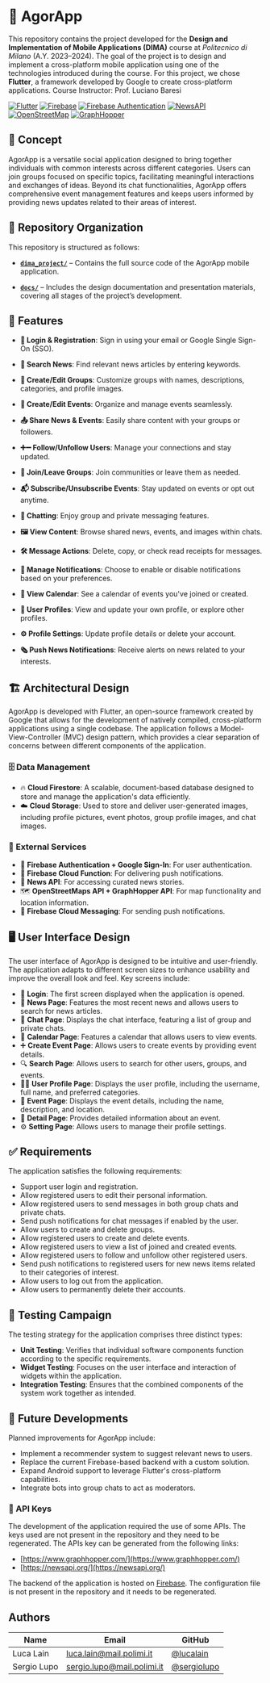 # 📱 AgorApp

This repository contains the project developed for the **Design and Implementation of Mobile Applications (DIMA)** course at *Politecnico di Milano* (A.Y. 2023–2024).
The goal of the project is to design and implement a cross-platform mobile application using one of the technologies introduced during the course. For this project, we chose **Flutter**, a framework developed by Google to create cross-platform applications.
Course Instructor: Prof. Luciano Baresi


[![Flutter](https://img.shields.io/badge/flutter-%2302569B.svg?style=for-the-badge&logo=flutter&logoColor=white)](https://flutter.dev)
[![Firebase](https://img.shields.io/badge/firebase-ffca28?style=for-the-badge&logo=firebase&logoColor=black)](https://firebase.google.com/)
[![Firebase Authentication](https://img.shields.io/badge/Firebase%20Auth-FFCA28?style=for-the-badge&logo=firebase&logoColor=black)](https://firebase.google.com/products/auth)
[![NewsAPI](https://img.shields.io/badge/NewsAPI-0080FF?style=for-the-badge&logo=news&logoColor=white)](https://newsapi.org/)
[![OpenStreetMap](https://img.shields.io/badge/OpenStreetMap-7EBC6F?style=for-the-badge&logo=openstreetmap&logoColor=white)](https://www.openstreetmap.org/)
[![GraphHopper](https://img.shields.io/badge/GraphHopper-DD3333?style=for-the-badge&logo=graphhopper&logoColor=white)](https://www.graphhopper.com/)





## 📌 Concept

AgorApp is a versatile social application designed to bring together individuals with common interests across different categories. Users can join groups focused on specific topics, facilitating meaningful interactions and exchanges of ideas. Beyond its chat functionalities, AgorApp offers comprehensive event management features and keeps users informed by providing news updates related to their areas of interest.



## 📂 Repository Organization

This repository is structured as follows:

-   [**`dima_project/`**](./dima_project) – Contains the full source code of the AgorApp mobile application.
    
-   [**`docs/`**](./docs) – Includes the design documentation and presentation materials, covering all stages of the project’s development.

## 🚀 Features

-   **🔐 Login & Registration**: Sign in using your email or Google Single Sign-On (SSO).
    
-   **📰 Search News**: Find relevant news articles by entering keywords.
    
-   **👥 Create/Edit Groups**: Customize groups with names, descriptions, categories, and profile images.
    
-   **📅 Create/Edit Events**: Organize and manage events seamlessly.
    
-   **📤 Share News & Events**: Easily share content with your groups or followers.
    
-   **➕➖ Follow/Unfollow Users**: Manage your connections and stay updated.
    
-   **👥 Join/Leave Groups**: Join communities or leave them as needed.
    
-   **📬 Subscribe/Unsubscribe Events**: Stay updated on events or opt out anytime.
    
-   **💬 Chatting**: Enjoy group and private messaging features.
    
-   **🖼️ View Content**: Browse shared news, events, and images within chats.
    
-   **🛠️ Message Actions**: Delete, copy, or check read receipts for messages.
    
-   **🔔 Manage Notifications**: Choose to enable or disable notifications based on your preferences.
    
-   **📆 View Calendar**: See a calendar of events you've joined or created.
    
-   **🙋 User Profiles**: View and update your own profile, or explore other profiles.
    
-   **⚙️ Profile Settings**: Update profile details or delete your account.
    
-   **🗞️ Push News Notifications**: Receive alerts on news related to your interests.

## 🏗️ Architectural Design

AgorApp is developed with Flutter, an open-source framework created by Google that allows for the development of natively compiled, cross-platform applications using a single codebase. The application follows a Model-View-Controller (MVC) design pattern, which provides a clear separation of concerns between different components of the application.

### 🗄️ Data Management

- 🔥 **Cloud Firestore**: A scalable, document-based database designed to store and manage the application's data efficiently.
- ☁️ **Cloud Storage**: Used to store and deliver user-generated images, including profile pictures, event photos, group profile images, and chat images.

### 🔌 External Services

- 🔐 **Firebase Authentication + Google Sign-In**: For user authentication.
- 📩 **Firebase Cloud Function**: For delivering push notifications.
- 📰 **News API**: For accessing curated news stories.
- 🗺️ **OpenStreetMaps API + GraphHopper API**: For map functionality and location information.
- 🔔 **Firebase Cloud Messaging**: For sending push notifications.

## 🖥️ User Interface Design

The user interface of AgorApp is designed to be intuitive and user-friendly. The application adapts to different screen sizes to enhance usability and improve the overall look and feel. Key screens include:

- 🔑 **Login**: The first screen displayed when the application is opened.
- 📰 **News Page**: Features the most recent news and allows users to search for news articles.
- 💬 **Chat Page**: Displays the chat interface, featuring a list of group and private chats.
- 📅 **Calendar Page**: Features a calendar that allows users to view events.
- ➕ **Create Event Page**: Allows users to create events by providing event details.
- 🔍 **Search Page**: Allows users to search for other users, groups, and events.
- 🙍‍♂️ **User Profile Page**: Displays the user profile, including the username, full name, and preferred categories.
- 📍 **Event Page**: Displays the event details, including the name, description, and location.
- 📄 **Detail Page**: Provides detailed information about an event.
- ⚙️ **Setting Page**: Allows users to manage their profile settings.

## ✅ Requirements

The application satisfies the following requirements:

- Support user login and registration.
- Allow registered users to edit their personal information.
- Allow registered users to send messages in both group chats and private chats.
- Send push notifications for chat messages if enabled by the user.
- Allow users to create and delete groups.
- Allow registered users to create and delete events.
- Allow registered users to view a list of joined and created events.
- Allow registered users to follow and unfollow other registered users.
- Send push notifications to registered users for new news items related to their categories of interest.
- Allow users to log out from the application.
- Allow users to permanently delete their accounts.

## 🧪 Testing Campaign

The testing strategy for the application comprises three distinct types:

-  **Unit Testing**: Verifies that individual software components function according to the specific requirements.
-  **Widget Testing**: Focuses on the user interface and interaction of widgets within the application.
-  **Integration Testing**: Ensures that the combined components of the system work together as intended.

## 🔮 Future Developments

Planned improvements for AgorApp include:

- Implement a recommender system to suggest relevant news to users.
- Replace the current Firebase-based backend with a custom solution.
- Expand Android support to leverage Flutter's cross-platform capabilities.
- Integrate bots into group chats to act as moderators.



### 🔐 API Keys


The development of the application required the use of some APIs. The keys used are not present in the repository and they need to be regenerated. The APIs key can be generated from the following links:

-   [https://www.graphhopper.com/](https://www.graphhopper.com/)
-   [https://newsapi.org/](https://newsapi.org/)

The backend of the application is hosted on [Firebase](https://firebase.google.com/). The configuration file is not present in the repository and it needs to be regenerated.


## Authors

| Name               | Email                                                              | GitHub                                                                 |
|--------------------|--------------------------------------------------------------------|------------------------------------------------------------------------|
| Luca Lain          | [luca.lain@mail.polimi.it](mailto:luca.lain@mail.polimi.it)        | [@lucalain](https://github.com/lucalain)                               |
| Sergio Lupo        | [sergio.lupo@mail.polimi.it](mailto:sergio.lupo@mail.polimi.it)    | [@sergiolupo](https://github.com/sergiolupo) |
